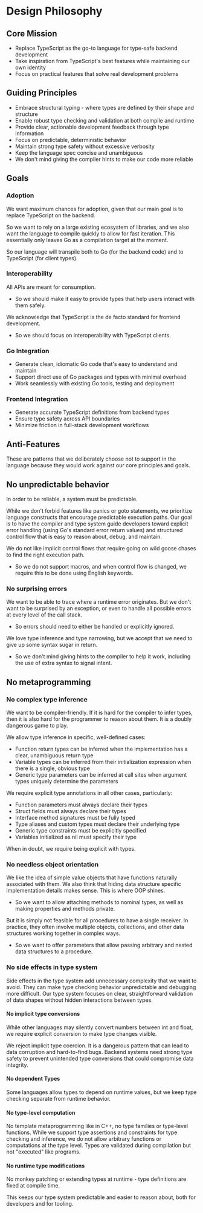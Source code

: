 # Design Philosophy

## Core Mission

- Replace TypeScript as the go-to language for type-safe backend development
- Take inspiration from TypeScript's best features while maintaining our own identity
- Focus on practical features that solve real development problems

## Guiding Principles

- Embrace structural typing - where types are defined by their shape and structure
- Enable robust type checking and validation at both compile and runtime
- Provide clear, actionable development feedback through type information
- Focus on predictable, deterministic behavior
- Maintain strong type safety without excessive verbosity
- Keep the language spec concise and unambiguous
- We don't mind giving the compiler hints to make our code more reliable

## Goals

### Adoption

We want maximum chances for adoption, given that our main goal is to replace TypeScript on the backend.

So we want to rely on a large existing ecosystem of libraries, and we also want the language to compile quickly to allow for fast iteration. This essentially only leaves Go as a compilation target at the moment.

So our language will transpile both to Go (for the backend code) and to TypeScript (for client types).

### Interoperability

All APIs are meant for consumption.

- So we should make it easy to provide types that help users interact with them safely.

We acknowledge that TypeScript is the de facto standard for frontend development.

- So we should focus on interoperability with TypeScript clients.

### Go Integration

- Generate clean, idiomatic Go code that's easy to understand and maintain
- Support direct use of Go packages and types with minimal overhead
- Work seamlessly with existing Go tools, testing and deployment

### Frontend Integration

- Generate accurate TypeScript definitions from backend types
- Ensure type safety across API boundaries
- Minimize friction in full-stack development workflows

## Anti-Features

These are patterns that we deliberately choose not to support in the language because they would work against our core principles and goals.

## No unpredictable behavior

In order to be reliable, a system must be predictable.

While we don't forbid features like panics or goto statements, we prioritize language constructs that encourage predictable execution paths. Our goal is to have the compiler and type system guide developers toward explicit error handling (using Go's standard error return values) and structured control flow that is easy to reason about, debug, and maintain.

We do not like implicit control flows that require going on wild goose chases to find the right execution path.

- So we do not support macros, and when control flow is changed, we require this to be done using English keywords.

### No surprising errors

We want to be able to trace where a runtime error originates. But we don't want to be surprised by an exception, or even to handle all possible errors at every level of the call stack.

- So errors should need to either be handled or explicitly ignored.

We love type inference and type narrowing, but we accept that we need to give up some syntax sugar in return.

- So we don't mind giving hints to the compiler to help it work, including the use of extra syntax to signal intent.

## No metaprogramming

### No complex type inference

We want to be compiler-friendly. If it is hard for the compiler to infer types, then it is also hard for the programmer to reason about them. It is a doubly dangerous game to play.

We allow type inference in specific, well-defined cases:

- Function return types can be inferred when the implementation has a clear, unambiguous return type
- Variable types can be inferred from their initialization expression when there is a single, obvious type
- Generic type parameters can be inferred at call sites when argument types uniquely determine the parameters

We require explicit type annotations in all other cases, particularly:

- Function parameters must always declare their types
- Struct fields must always declare their types
- Interface method signatures must be fully typed
- Type aliases and custom types must declare their underlying type
- Generic type constraints must be explicitly specified
- Variables initialized as nil must specify their type

When in doubt, we require being explicit with types.

### No needless object orientation

We like the idea of simple value objects that have functions naturally associated with them. We also think that hiding data structure specific implementation details makes sense. This is where OOP shines.

- So we want to allow attaching methods to nominal types, as well as making properties and methods private.

But it is simply not feasible for all procedures to have a single receiver. In practice, they often involve multiple objects, collections, and other data structures working together in complex ways.

- So we want to offer parameters that allow passing arbitrary and nested data structures to a procedure.

### No side effects in type system

Side effects in the type system add unnecessary complexity that we want to avoid. They can make type checking behavior unpredictable and debugging more difficult. Our type system focuses on clear, straightforward validation of data shapes without hidden interactions between types.

#### No implicit type conversions

While other languages may silently convert numbers between int and float, we require explicit conversion to make type changes visible.

We reject implicit type coercion. It is a dangerous pattern that can lead to data corruption and hard-to-find bugs. Backend systems need strong type safety to prevent unintended type conversions that could compromise data integrity.

#### No dependent Types

Some languages allow types to depend on runtime values, but we keep type checking separate from runtime behavior.

#### No type-level computation

No template metaprogramming like in C++, no type families or type-level functions. While we support type assertions and constraints for type checking and inference, we do not allow arbitrary functions or computations at the type level. Types are validated during compilation but not "executed" like programs.

#### No runtime type modifications

No monkey patching or extending types at runtime - type definitions are fixed at compile time.

This keeps our type system predictable and easier to reason about, both for developers and for tooling.
